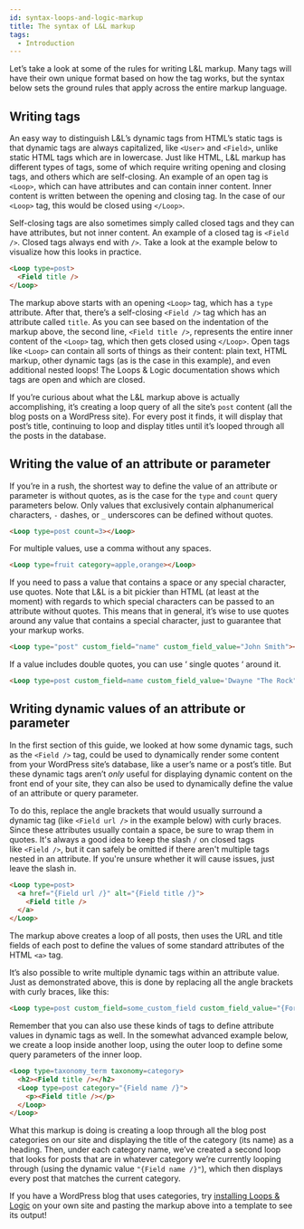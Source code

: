 ```yaml
---
id: syntax-loops-and-logic-markup
title: The syntax of L&L markup
tags:
  - Introduction
---
```


Let’s take a look at some of the rules for writing L&L markup. Many tags will have their own unique format based on how the tag works, but the syntax below sets the ground rules that apply across the entire markup language.

## Writing tags

An easy way to distinguish L&L’s dynamic tags from HTML’s static tags is that dynamic tags are always capitalized, like `<User>` and `<Field>`, unlike static HTML tags which are in lowercase. Just like HTML, L&L markup has different types of tags, some of which require writing opening and closing tags, and others which are self-closing. An example of an open tag is `<Loop>`, which can have attributes and can contain inner content. Inner content is written between the opening and closing tag. In the case of our `<Loop>` tag, this would be closed using `</Loop>`.

Self-closing tags are also sometimes simply called closed tags and they can have attributes, but not inner content. An example of a closed tag is `<Field />`. Closed tags always end with `/>`. Take a look at the example below to visualize how this looks in practice.

```html
<Loop type=post>
  <Field title />
</Loop>
```
The markup above starts with an opening `<Loop>` tag, which has a `type` attribute. After that, there’s a self-closing `<Field />` tag which has an attribute called `title`. As you can see based on the indentation of the markup above, the second line, `<Field title />`, represents the entire inner content of the `<Loop>` tag, which then gets closed using `</Loop>`. Open tags like `<Loop>` can contain all sorts of things as their content: plain text, HTML markup, other dynamic tags (as is the case in this example), and even additional nested loops! The Loops & Logic documentation shows which tags are open and which are closed.

If you’re curious about what the L&L markup above is actually accomplishing, it’s creating a loop query of all the site’s `post` content (all the blog posts on a WordPress site). For every post it finds, it will display that post’s title, continuing to loop and display titles until it’s looped through all the posts in the database.

## Writing the value of an attribute or parameter

If you’re in a rush, the shortest way to define the value of an attribute or parameter is without quotes, as is the case for the `type` and `count` query parameters below. Only values that exclusively contain alphanumerical characters, `-` dashes, or `_` underscores can be defined without quotes.
```html
<Loop type=post count=3></Loop>
```
For multiple values, use a comma without any spaces.
```html
<Loop type=fruit category=apple,orange></Loop>
```
If you need to pass a value that contains a space or any special character, use quotes. Note that L&L is a bit pickier than HTML (at least at the moment) with regards to which special characters can be passed to an attribute without quotes. This means that in general, it’s wise to use quotes around any value that contains a special character, just to guarantee that your markup works.
```html
<Loop type="post" custom_field="name" custom_field_value="John Smith"></Loop>
```
If a value includes double quotes, you can use ‘ single quotes ‘ around it.
```html
<Loop type=post custom_field=name custom_field_value='Dwayne "The Rock" Johnson'></Loop>
```

## Writing dynamic values of an attribute or parameter

In the first section of this guide, we looked at how some dynamic tags, such as the `<Field />` tag, could be used to dynamically render some content from your WordPress site’s database, like a user’s name or a post’s title. But these dynamic tags aren’t _only_ useful for displaying dynamic content on the front end of your site, they can also be used to dynamically define the value of an attribute or query parameter.

To do this, replace the angle brackets that would usually surround a dynamic tag (like `<Field url />` in the example below) with curly braces. Since these attributes usually contain a space, be sure to wrap them in quotes. It's always a good idea to keep the slash `/` on closed tags like `<Field />`, but it can safely be omitted if there aren't multiple tags nested in an attribute. If you're unsure whether it will cause issues, just leave the slash in.
```html
<Loop type=post>
  <a href="{Field url /}" alt="{Field title /}">
    <Field title />
  </a>
</Loop>
```

The markup above creates a loop of all posts, then uses the URL and title fields of each post to define the values of some standard attributes of the HTML `<a>` tag.

It’s also possible to write multiple dynamic tags within an attribute value. Just as demonstrated above, this is done by replacing all the angle brackets with curly braces, like this:
```html
<Loop type=post custom_field=some_custom_field custom_field_value="{Format length=10}{Field other_custom_field /}{/Format}">
```
Remember that you can also use these kinds of tags to define attribute values in dynamic tags as well. In the somewhat advanced example below, we create a loop inside another loop, using the outer loop to define some query parameters of the inner loop.
```html
<Loop type=taxonomy_term taxonomy=category>
  <h2><Field title /></h2>
  <Loop type=post category="{Field name /}">
    <p><Field title /></p>
  </Loop>
</Loop>
```
What this markup is doing is creating a loop through all the blog post categories on our site and displaying the title of the category (its name) as a heading. Then, under each category name, we’ve created a second loop that looks for posts that are in whatever category we’re currently looping through (using the dynamic value `"{Field name /}"`), which then displays every post that matches the current category.

If you have a WordPress blog that uses categories, try [installing Loops & Logic](https://wordpress.org/plugins/tangible-loops-and-logic/) on your own site and pasting the markup above into a template to see its output!